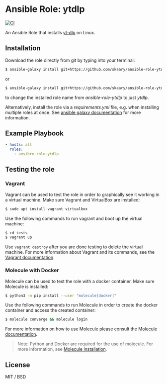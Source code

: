 # Ansible Role: ytdlp
[![CI](https://github.com/skaary/ansible-role-ytdlp/actions/workflows/ci.yml/badge.svg?branch=main&event=push)](https://github.com/skaary/ansible-role-ytdlp/actions?query=workflow%3Ci)

An Ansible Role that installs [yt-dlp](https://github.com/yt-dlp/yt-dlp) on Linux.

## Installation

Download the role directly from git by typing into your terminal:

```bash
$ ansible-galaxy install git+https://github.com/skaary/ansible-role-ytdlp.git
```
or

```bash
$ ansible-galaxy install git+https://github.com/skaary/ansible-role-ytdlp.git,,ytdlp
```

to change the installed role name from _ansible-role-ytdlp_ to just _ytdlp_.

Alternatively, install the role via a _requirements.yml_ file, e.g. when installing multiple roles at once. See [ansible galaxy documentation](https://galaxy.ansible.com/docs/using/installing.html#installing-multiple-roles-from-a-file) for more information.

## Example Playbook

```yaml
- hosts: all
  roles:
    - ansibre-role-ytdlp
```

## Testing the role

### Vagrant

Vagrant can be used to test the role in order to graphically see it working in a virtual machine. Make sure Vagrant and VirtualBox are installed:

```bash
$ sudo apt install vagrant virtualbox
```

Use the following commands to run vagrant and boot up the virtual machine:

```bash
$ cd tests
$ vagrant up
```

Use `vagrant destroy` after you are done testing to delete the virtual machine. For more information about Vagrant and its commands, see the [Vagrant documentation](https://www.vagrantup.com/docs/cli).

### Molecule with Docker

Molecule can be used to test the role with a docker container. Make sure Molecule is installed:

```bash
$ python3 -m pip install --user "molecule[docker]"
```

Use the following commands to run Molecule in order to create the docker container and access the created container:
```bash
$ molecule converge && molecule login
```

For more information on how to use Molecule please consult the [Molecule documentation](https://molecule.readthedocs.io/en/latest/getting-started.html).

> Note: Python and Docker are required for the use of molecule. For more information, see [Molecule installation](https://molecule.readthedocs.io/en/latest/installation.html).

## License

MIT / BSD
